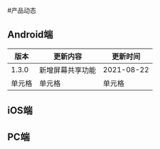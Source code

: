 #产品动态

## Android端

|  版本   | 更新内容  | 更新时间  |
|  ----  | ----  |----  |
| 1.3.0  | 新增屏幕共享功能 |2021-08-22 |
| 单元格  | 单元格 |单元格 |


## iOS端


## PC端